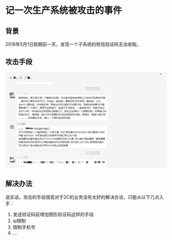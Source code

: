 # 记一次生产系统被攻击的事件
## 背景
2018年5月1日假期前一天，发现一个子系统的短信验证码无法收取。
## 攻击手段
<img src="./shortmsgattack.jpg" alt="短信恶意攻击" >

## 解决办法
说实话，攻击的手段很高对于2C的业务没有太好的解决办法，只能从以下几点入手：

1. 发送验证码前增加图形验证码这样的手段
2. ip限制
3. 限制手机号
4. ...

